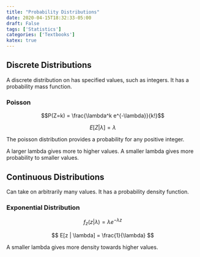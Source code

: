 ```yaml
---
title: "Probability Distributions"
date: 2020-04-15T18:32:33-05:00
draft: False
tags: ['Statistics']
categories: ['Textbooks']
katex: true
---
```


## Discrete Distributions

A discrete distribution on has specified values, such as integers. It has a probability mass function.

### Poisson

$$P(Z=k) = \frac{\lambda^k e^{-\lambda}}{k!}$$

$$ E[Z| \lambda] = \lambda $$

The poisson distribution provides a probability for any positive integer.

A larger lambda gives more to higher values. A smaller lambda gives more probability to smaller values.


## Continuous Distributions

Can take on arbitrarily many values. It has a probability density function.

### Exponential Distribution

$$f_{z}(z | \lambda) = \lambda e^{- \lambda z} $$

$$ E[z | \lambda] = \frac{1}{\lambda} $$

A smaller lambda gives more density towards higher values.